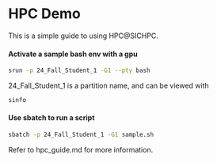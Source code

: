# HPC Demo

This is a simple guide to using HPC@SICHPC.

#### Activate a sample bash env with a gpu
```bash
srun -p 24_Fall_Student_1 -G1 --pty bash
```

24_Fall_Student_1 is a partition name, and can be viewed with
```bash
sinfo
```

#### Use sbatch to run a script
```bash
sbatch -p 24_Fall_Student_1 -G1 sample.sh
```

Refer to hpc_guide.md for more information.